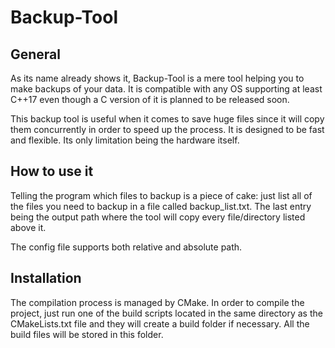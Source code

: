 # Backup-Tool

## General
As its name already shows it, Backup-Tool is a mere tool helping you
to make backups of your data. It is compatible with any OS supporting
at least C++17 even though a C version of it is planned to be released
soon.

This backup tool is useful when it comes to save huge files since
it will copy them concurrently in order to speed up the process. It is 
designed to be fast and flexible. Its only limitation being the hardware itself.

## How to use it
Telling the program which files to backup is a piece of cake: just list
all of the files you need to backup in a file called backup_list.txt.
The last entry being the output path where the tool will copy every
file/directory listed above it.

The config file supports both relative and absolute path.

## Installation
The compilation process is managed by CMake. In order to compile the project, just
run one of the build scripts located in the same directory as the CMakeLists.txt file
and they will create a build folder if necessary. All the build files will be stored
in this folder.